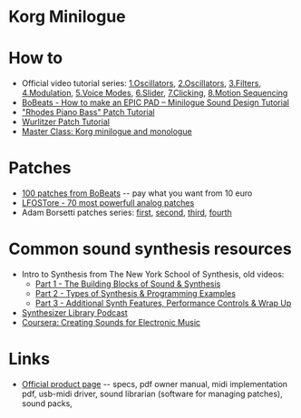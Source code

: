 # Korg Minilogue

# How to

* Official video tutorial series:
[1.Oscillators](https://www.youtube.com/watch?v=l_dSaz4agAQ), 
[2.Oscillators](https://www.youtube.com/watch?v=vhqtps5bt0I),
[3.Filters](https://www.youtube.com/watch?v=ytvVe9dRnkI),
[4.Modulation](https://www.youtube.com/watch?v=Bv0DweBq6Ys),
[5.Voice Modes](https://www.youtube.com/watch?v=gPwaq4eap9k),
[6.Slider](https://www.youtube.com/watch?v=Az4zSywYFUk),
[7.Clicking](https://www.youtube.com/watch?v=WxRqdXGyoOk),
[8.Motion Sequencing](https://www.youtube.com/watch?v=6CH5uqRU93w)
* [BoBeats - How to make an EPIC PAD – Minilogue Sound Design Tutorial](https://www.youtube.com/watch?v=_xjI2KRzr7k)
* ["Rhodes Piano Bass" Patch Tutorial](https://www.youtube.com/watch?v=Cq1ENUuo84w)
* [Wurlitzer Patch Tutorial](https://www.youtube.com/watch?v=AmvT0fJJ_8k)
* [Master Class: Korg minilogue and monologue](https://www.emusician.com/how-to/master-class-korg-minilogue-and-monologue)

# Patches

* [100 patches from BoBeats](https://gumroad.com/l/100miniloguePatches) -- pay what you want from 10 euro
* [LFOSTore - 70 most powerfull analog patches](https://www.youtube.com/watch?v=PpjmsiIMHKg)
* Adam Borsetti patches series: [first](https://www.youtube.com/watch?v=V5fS75_ZRKA), [second](https://www.youtube.com/watch?v=U9Rjs4W14_c),
[third](https://www.youtube.com/watch?v=XbOhNjhz9yo), [fourth](https://www.youtube.com/watch?v=BVyafjdaz60)

# Common sound synthesis resources

* Intro to Synthesis from The New York School of Synthesis, old videos:
  * [Part 1 - The Building Blocks of Sound & Synthesis](https://www.youtube.com/watch?v=atvtBE6t48M)
  * [Part 2 - Types of Synthesis & Programming Examples](https://www.youtube.com/watch?v=gJkxGvhOS-M)
  * [Part 3 - Additional Synth Features, Performance Controls & Wrap Up](https://www.youtube.com/watch?v=zK3m8sMkTE4)
* [Synthesizer Library Podcast](https://synthlib.com/podcasts/synthesizer-library-podcast)
* [Coursera: Creating Sounds for Electronic Music](https://www.coursera.org/learn/music-synthesizer)

# Links

* [Official product page](https://www.korg.com/us/products/synthesizers/minilogue/) -- specs, pdf owner manual, midi implementation pdf, usb-midi driver, sound librarian (software for managing patches), sound packs, 
